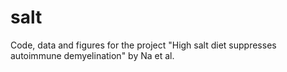 # salt
Code, data and figures for the project "High salt diet suppresses autoimmune demyelination" by Na et al.
